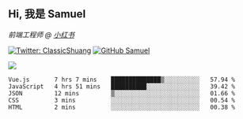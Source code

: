 <h2> Hi, 我是 Samuel </h2>
<p><em>前端工程师 @ <a href="https://job.xiaohongshu.com/">小红书</a></em></p>

[![Twitter: ClassicShuang](https://img.shields.io/twitter/follow/ClassicShuang?style=flat-square&logo=twitter)](https://twitter.com/ClassicShuang)
[![GitHub Samuel](https://img.shields.io/github/followers/classicemi?label=follow&style=flat-square&logo=github)](https://github.com/classicemi)

<img src="https://github-readme-stats.vercel.app/api?username=classicemi&show_icons=true&theme=default&hide_title=true" />

<!--START_SECTION:waka-->
```text
Vue.js       7 hrs 7 mins    ██████████████▒░░░░░░░░░░   57.94 % 
JavaScript   4 hrs 51 mins   ██████████░░░░░░░░░░░░░░░   39.42 % 
JSON         12 mins         ▒░░░░░░░░░░░░░░░░░░░░░░░░   01.66 % 
CSS          3 mins          ░░░░░░░░░░░░░░░░░░░░░░░░░   00.54 % 
HTML         2 mins          ░░░░░░░░░░░░░░░░░░░░░░░░░   00.38 % 
```
<!--END_SECTION:waka-->

<!--
**classicemi/classicemi** is a ✨ _special_ ✨ repository because its `README.md` (this file) appears on your GitHub profile.

Here are some ideas to get you started:

- 🔭 I’m currently working on ...
- 🌱 I’m currently learning ...
- 👯 I’m looking to collaborate on ...
- 🤔 I’m looking for help with ...
- 💬 Ask me about ...
- 📫 How to reach me: ...
- 😄 Pronouns: ...
- ⚡ Fun fact: ...
-->
